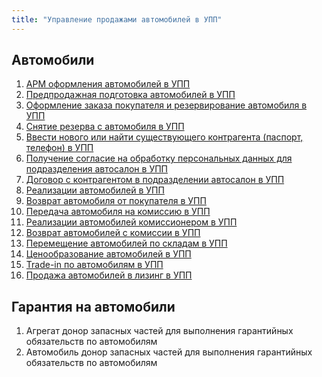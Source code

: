 ```yaml
---
title: "Управление продажами автомобилей в УПП"
---
```


## Автомобили 
1. [АРМ оформления автомобилей в УПП](АРМ%20оформления%20автомобилей%20в%20УПП.md)
2. [Предпродажная подготовка автомобилей в УПП](Предпродажная%20подготовка%20автомобилей%20в%20УПП.md)
3. [Оформление заказа покупателя и резервирование автомобиля в УПП](Оформление%20заказа%20покупателя%20и%20резервирование%20автомобиля%20в%20УПП.md)
4. [Снятие резерва с автомобиля в УПП](Снятие%20резерва%20с%20автомобиля%20в%20УПП.md)
5. [Ввести нового или найти существующего контрагента (паспорт, телефон) в УПП](Ввести%20нового%20или%20найти%20существующего%20контрагента%20(паспорт,%20телефон)%20в%20УПП.md)
6. [Получение согласие на обработку персональных данных для подразделения автосалон в УПП](Получение%20согласие%20на%20обработку%20персональных%20данных%20для%20подразделения%20автосалон%20в%20УПП.md)
7. [Договор с контрагентом в подразделении автосалон в УПП](Договор%20с%20контрагентом%20в%20подразделении%20автосалон%20в%20УПП.md)
8. [Реализации автомобилей в УПП](Реализации%20автомобилей%20в%20УПП.md)
9. [Возврат автомобиля от покупателя в УПП](Возврат%20автомобиля%20от%20покупателя%20в%20УПП.md)
10. [Передача автомобиля на комиссию в УПП](Передача%20автомобиля%20на%20комиссию%20в%20УПП.md)
11. [Реализации автомобилей комиссионером в УПП](Реализации%20автомобилей%20комиссионером%20в%20УПП.md)
12. [Возврат автомобилей с комиссии в УПП](Возврат%20автомобилей%20с%20комиссии%20в%20УПП.md)
13. [Перемещение автомобилей по складам в УПП](Перемещение%20автомобилей%20по%20складам%20в%20УПП.md)
14. [Ценообразование автомобилей в УПП](Ценообразование%20автомобилей%20в%20УПП.md)
16. [Trade-in по автомобилям в УПП](Trade-in%20по%20автомобилям%20в%20УПП.md)
17. [Продажа автомобилей в лизинг в УПП](Продажа%20автомобилей%20в%20лизинг%20в%20УПП.md)

## Гарантия на автомобили
1. Агрегат донор запасных частей для выполнения гарантийных обязательств по автомобилям
2. Автомобиль донор запасных частей для выполнения гарантийных обязательств по автомобилям
